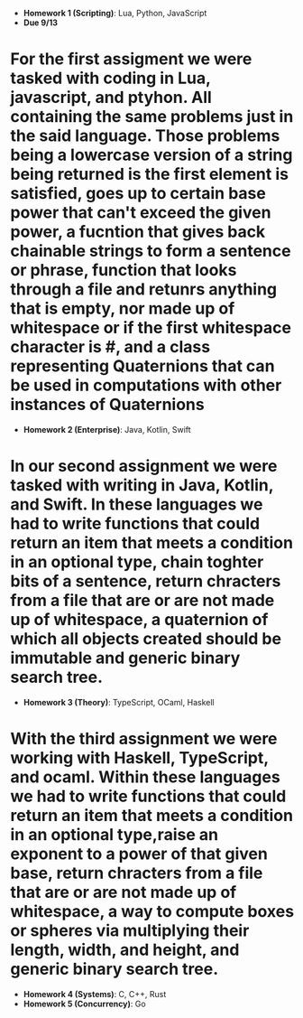 
- **Homework 1 (Scripting)**: Lua, Python, JavaScript
- **Due 9/13**
 # For the first assigment we were tasked with coding in Lua, javascript, and ptyhon. All containing the same problems just in the said language. Those problems being a lowercase version of a string being returned is the first element is satisfied, goes up to certain base power that can't exceed the given power, a fucntion that gives back chainable strings to form a sentence or phrase,  function that looks through a file and retunrs anything that is empty, nor made up of whitespace or if the first whitespace character is #, and a class representing Quaternions that can be used in computations with other instances of Quaternions
- **Homework 2 (Enterprise)**: Java, Kotlin, Swift
# In our second assignment we were tasked with writing in Java, Kotlin, and Swift. In these languages we had to write functions that could return an item that meets a condition in an optional type, chain toghter bits of a sentence, return chracters from a file that are or are not made up of whitespace, a quaternion of which all objects created should be immutable and generic binary search tree.
- **Homework 3 (Theory)**: TypeScript, OCaml, Haskell
# With the third assignment we were working with Haskell, TypeScript, and ocaml. Within these languages we had to write functions that could return an item that meets a condition in an optional type,raise an exponent to a power of that given base, return chracters from a file that are or are not made up of whitespace, a way to compute boxes or spheres via multiplying their length, width, and height, and generic binary search tree.
- **Homework 4 (Systems)**: C, C++, Rust
- **Homework 5 (Concurrency)**: Go
